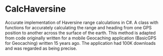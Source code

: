 # CalcHaversine
Accurate implementation of Haversine range calculations in C#.
A class with functions for accurately calculating the range and heading from one GPS position to another across the surface of the earth. 
This method is adapted from code originally written for a mobile Geocaching application (BasicGPS for Geocaching) written 15 years ago. The application had 100K downloads and was regarded as being precise.
